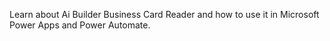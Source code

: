 Learn about Ai Builder Business Card Reader and how to use it in Microsoft Power Apps and Power Automate.
